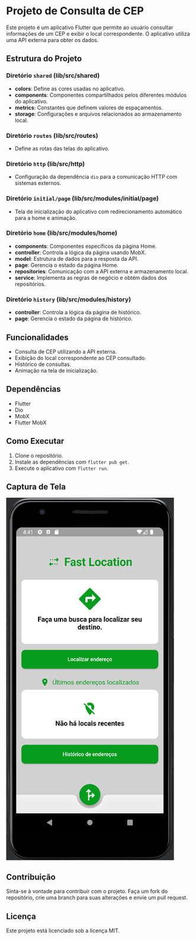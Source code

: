 # Projeto de Consulta de CEP

Este projeto é um aplicativo Flutter que permite ao usuário consultar informações de um CEP e exibir o local correspondente. O aplicativo utiliza uma API externa para obter os dados.

## Estrutura do Projeto

### Diretório `shared` (lib/src/shared)
- **colors**: Define as cores usadas no aplicativo.
- **components**: Componentes compartilhados pelos diferentes módulos do aplicativo.
- **metrics**: Constantes que definem valores de espaçamentos.
- **storage**: Configurações e arquivos relacionados ao armazenamento local.

### Diretório `routes` (lib/src/routes)
- Define as rotas das telas do aplicativo.

### Diretório `http` (lib/src/http)
- Configuração da dependência `dio` para a comunicação HTTP com sistemas externos.

### Diretório `initial/page` (lib/src/modules/initial/page)
- Tela de inicialização do aplicativo com redirecionamento automático para a home e animação.

### Diretório `home` (lib/src/modules/home)
- **components**: Componentes específicos da página Home.
- **controller**: Controla a lógica da página usando MobX.
- **model**: Estrutura de dados para a resposta da API.
- **page**: Gerencia o estado da página Home.
- **repositories**: Comunicação com a API externa e armazenamento local.
- **service**: Implementa as regras de negócio e obtém dados dos repositórios.

### Diretório `history` (lib/src/modules/history)
- **controller**: Controla a lógica da página de histórico.
- **page**: Gerencia o estado da página de histórico.

## Funcionalidades
- Consulta de CEP utilizando a API externa.
- Exibição do local correspondente ao CEP consultado.
- Histórico de consultas.
- Animação na tela de inicialização.

## Dependências
- Flutter
- Dio
- MobX
- Flutter MobX

## Como Executar
1. Clone o repositório.
2. Instale as dependências com `flutter pub get`.
3. Execute o aplicativo com `flutter run`.

## Captura de Tela

<img src="/assets/readme/front.png">

## Contribuição
Sinta-se à vontade para contribuir com o projeto. Faça um fork do repositório, crie uma branch para suas alterações e envie um pull request.

## Licença
Este projeto está licenciado sob a licença MIT.

